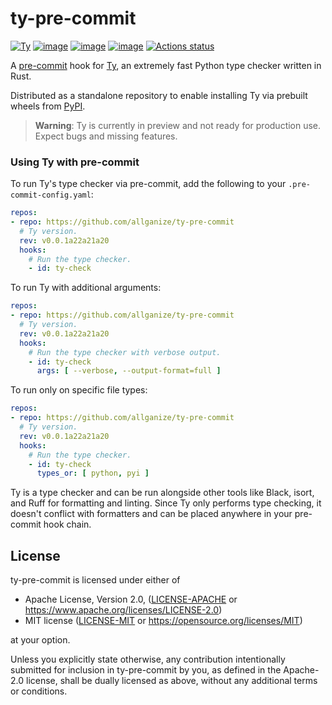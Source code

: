 # ty-pre-commit

[![Ty](https://img.shields.io/pypi/v/ty.svg)](https://pypi.org/project/ty/)
[![image](https://img.shields.io/pypi/v/ty/0.0.1a22.svg)](https://pypi.python.org/pypi/ty)
[![image](https://img.shields.io/pypi/l/ty/0.0.1a22.svg)](https://pypi.python.org/pypi/ty)
[![image](https://img.shields.io/pypi/pyversions/ty/0.0.1a22.svg)](https://pypi.python.org/pypi/ty)
[![Actions status](https://github.com/astral-sh/ty-pre-commit/workflows/main/badge.svg)](https://github.com/astral-sh/ty-pre-commit/actions)

A [pre-commit](https://pre-commit.com/) hook for [Ty](https://github.com/astral-sh/ty), an extremely fast Python type checker written in Rust.

Distributed as a standalone repository to enable installing Ty via prebuilt wheels from
[PyPI](https://pypi.org/project/ty/).

> **Warning**: Ty is currently in preview and not ready for production use. Expect bugs and missing features.

### Using Ty with pre-commit

To run Ty's type checker via pre-commit, add the following to your `.pre-commit-config.yaml`:

```yaml
repos:
- repo: https://github.com/allganize/ty-pre-commit
  # Ty version.
  rev: v0.0.1a22a21a20
  hooks:
    # Run the type checker.
    - id: ty-check
```

To run Ty with additional arguments:

```yaml
repos:
- repo: https://github.com/allganize/ty-pre-commit
  # Ty version.
  rev: v0.0.1a22a21a20
  hooks:
    # Run the type checker with verbose output.
    - id: ty-check
      args: [ --verbose, --output-format=full ]
```

To run only on specific file types:

```yaml
repos:
- repo: https://github.com/allganize/ty-pre-commit
  # Ty version.
  rev: v0.0.1a22a21a20
  hooks:
    # Run the type checker.
    - id: ty-check
      types_or: [ python, pyi ]
```

Ty is a type checker and can be run alongside other tools like Black, isort, and Ruff for formatting and linting. Since Ty only performs type checking, it doesn't conflict with formatters and can be placed anywhere in your pre-commit hook chain.

## License

ty-pre-commit is licensed under either of

- Apache License, Version 2.0, ([LICENSE-APACHE](LICENSE-APACHE) or <https://www.apache.org/licenses/LICENSE-2.0>)
- MIT license ([LICENSE-MIT](LICENSE-MIT) or <https://opensource.org/licenses/MIT>)

at your option.

Unless you explicitly state otherwise, any contribution intentionally submitted
for inclusion in ty-pre-commit by you, as defined in the Apache-2.0 license, shall be
dually licensed as above, without any additional terms or conditions.
